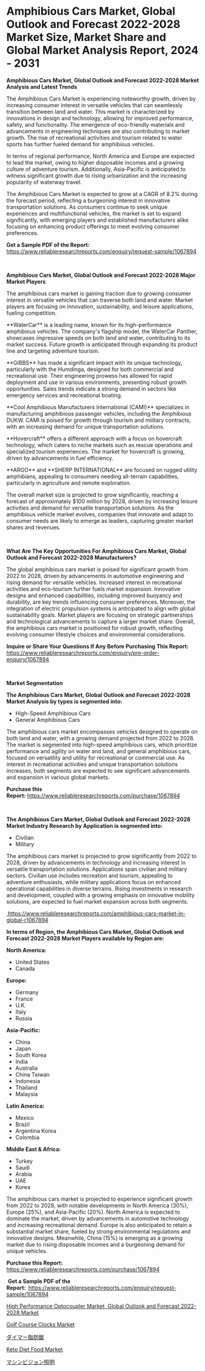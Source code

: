 <p><h1>Amphibious Cars Market, Global Outlook and Forecast 2022-2028 Market Size, Market Share and Global Market Analysis Report, 2024 - 2031</h1></p><p><strong>Amphibious Cars Market, Global Outlook and Forecast 2022-2028 Market Analysis and Latest Trends</strong></p>
<p><p>The Amphibious Cars Market is experiencing noteworthy growth, driven by increasing consumer interest in versatile vehicles that can seamlessly transition between land and water. This market is characterized by innovations in design and technology, allowing for improved performance, safety, and functionality. The emergence of eco-friendly materials and advancements in engineering techniques are also contributing to market growth. The rise of recreational activities and tourism related to water sports has further fueled demand for amphibious vehicles.</p><p>In terms of regional performance, North America and Europe are expected to lead the market, owing to higher disposable incomes and a growing culture of adventure tourism. Additionally, Asia-Pacific is anticipated to witness significant growth due to rising urbanization and the increasing popularity of waterway travel.</p><p>The Amphibious Cars Market is expected to grow at a CAGR of 8.2% during the forecast period, reflecting a burgeoning interest in innovative transportation solutions. As consumers continue to seek unique experiences and multifunctional vehicles, the market is set to expand significantly, with emerging players and established manufacturers alike focusing on enhancing product offerings to meet evolving consumer preferences.</p></p>
<p><strong>Get a Sample PDF of the Report:&nbsp;</strong> <a href="https://www.reliableresearchreports.com/enquiry/request-sample/1067894">https://www.reliableresearchreports.com/enquiry/request-sample/1067894</a></p>
<p>&nbsp;</p>
<p><strong>Amphibious Cars Market, Global Outlook and Forecast 2022-2028 Major Market Players</strong></p>
<p><p>The amphibious cars market is gaining traction due to growing consumer interest in versatile vehicles that can traverse both land and water. Market players are focusing on innovation, sustainability, and leisure applications, fueling competition.</p><p>**WaterCar** is a leading name, known for its high-performance amphibious vehicles. The company's flagship model, the WaterCar Panther, showcases impressive speeds on both land and water, contributing to its market success. Future growth is anticipated through expanding its product line and targeting adventure tourism.</p><p>**GIBBS** has made a significant impact with its unique technology, particularly with the Humdinga, designed for both commercial and recreational use. Their engineering prowess has allowed for rapid deployment and use in various environments, presenting robust growth opportunities. Sales trends indicate a strong demand in sectors like emergency services and recreational boating.</p><p>**Cool Amphibious Manufacturers International (CAMI)** specializes in manufacturing  amphibious passenger vehicles, including the Amphibious DUKW. CAMI is poised for growth through tourism and military contracts, with an increasing demand for unique transportation solutions. </p><p>**Hovercraft** offers a different approach with a focus on hovercraft technology, which caters to niche markets such as rescue operations and specialized tourism experiences. The market for hovercraft is growing, driven by advancements in fuel efficiency.</p><p>**ARGO** and **SHERP INTERNATIONAL** are focused on rugged utility amphibians, appealing to consumers needing all-terrain capabilities, particularly in agriculture and remote exploration.</p><p>The overall market size is projected to grow significantly, reaching a forecast of approximately $100 million by 2028, driven by increasing leisure activities and demand for versatile transportation solutions. As the amphibious vehicle market evolves, companies that innovate and adapt to consumer needs are likely to emerge as leaders, capturing greater market shares and revenues.</p></p>
<p>&nbsp;</p>
<p><strong>What Are The Key Opportunities For Amphibious Cars Market, Global Outlook and Forecast 2022-2028 Manufacturers?</strong></p>
<p><p>The global amphibious cars market is poised for significant growth from 2022 to 2028, driven by advancements in automotive engineering and rising demand for versatile vehicles. Increased interest in recreational activities and eco-tourism further fuels market expansion. Innovative designs and enhanced capabilities, including improved buoyancy and durability, are key trends influencing consumer preferences. Moreover, the integration of electric propulsion systems is anticipated to align with global sustainability goals. Market players are focusing on strategic partnerships and technological advancements to capture a larger market share. Overall, the amphibious cars market is positioned for robust growth, reflecting evolving consumer lifestyle choices and environmental considerations.</p></p>
<p><strong>Inquire or Share Your Questions If Any Before Purchasing This Report:</strong> <a href="https://www.reliableresearchreports.com/enquiry/pre-order-enquiry/1067894">https://www.reliableresearchreports.com/enquiry/pre-order-enquiry/1067894</a></p>
<p>&nbsp;</p>
<p><strong>Market Segmentation</strong></p>
<p><strong>The Amphibious Cars Market, Global Outlook and Forecast 2022-2028 Market Analysis by types is segmented into:</strong></p>
<p><ul><li>High-Speed Amphibious Cars</li><li>General Amphibious Cars</li></ul></p>
<p><p>The amphibious cars market encompasses vehicles designed to operate on both land and water, with a growing demand projected from 2022 to 2028. The market is segmented into high-speed amphibious cars, which prioritize performance and agility on water and land, and general amphibious cars, focused on versatility and utility for recreational or commercial use. As interest in recreational activities and unique transportation solutions increases, both segments are expected to see significant advancements and expansion in various global markets.</p></p>
<p><strong>Purchase this Report:&nbsp;</strong><a href="https://www.reliableresearchreports.com/purchase/1067894">https://www.reliableresearchreports.com/purchase/1067894</a></p>
<p>&nbsp;</p>
<p><strong>The Amphibious Cars Market, Global Outlook and Forecast 2022-2028 Market Industry Research by Application is segmented into:</strong></p>
<p><ul><li>Civilian</li><li>Military</li></ul></p>
<p><p>The amphibious cars market is projected to grow significantly from 2022 to 2028, driven by advancements in technology and increasing interest in versatile transportation solutions. Applications span civilian and military sectors. Civilian use includes recreation and tourism, appealing to adventure enthusiasts, while military applications focus on enhanced operational capabilities in diverse terrains. Rising investments in research and development, coupled with a growing emphasis on innovative mobility solutions, are expected to fuel market expansion across both segments.</p></p>
<p><a href="https://www.reliableresearchreports.com/amphibious-cars-market-in-global-r1067894">&nbsp;https://www.reliableresearchreports.com/amphibious-cars-market-in-global-r1067894</a></p>
<p><strong>In terms of Region, the Amphibious Cars Market, Global Outlook and Forecast 2022-2028 Market Players available by Region are:</strong></p>
<p>
    <p> <strong> North America: </strong>
        <ul>
            <li>United States</li>
            <li>Canada</li>
        </ul>
        </p> 
    <p> <strong> Europe: </strong>
        <ul>
            <li>Germany</li>
            <li>France</li>
            <li>U.K.</li>
            <li>Italy</li>
            <li>Russia</li>
        </ul>
        </p> 
    <p> <strong> Asia-Pacific: </strong>
        <ul>
            <li>China</li>
            <li>Japan</li>
            <li>South Korea</li>
            <li>India</li>
            <li>Australia</li>
            <li>China Taiwan</li>
            <li>Indonesia</li>
            <li>Thailand</li>
            <li>Malaysia</li>
        </ul>
        </p> 
    <p> <strong> Latin America: </strong>
        <ul>
            <li>Mexico</li>
            <li>Brazil</li>
            <li>Argentina Korea</li>
            <li>Colombia</li>
        </ul>
        </p> 
    <p> <strong> Middle East & Africa: </strong>
        <ul>
            <li>Turkey</li>
            <li>Saudi</li>
            <li>Arabia</li>
            <li>UAE</li>
            <li>Korea</li>
        </ul>
    </p>
    </p>
<p><p>The amphibious cars market is projected to experience significant growth from 2022 to 2028, with notable developments in North America (30%), Europe (25%), and Asia-Pacific (20%). North America is expected to dominate the market, driven by advancements in automotive technology and increasing recreational demand. Europe is also anticipated to retain a substantial market share, fueled by strong environmental regulations and innovative designs. Meanwhile, China (15%) is emerging as a growing market due to rising disposable incomes and a burgeoning demand for unique vehicles.</p></p>
<p><strong>Purchase this Report: </strong><a href="https://www.reliableresearchreports.com/purchase/1067894">https://www.reliableresearchreports.com/purchase/1067894</a></p>
<p>&nbsp;<strong>Get a Sample PDF of the Report:&nbsp;&nbsp;</strong><a href="https://www.reliableresearchreports.com/enquiry/request-sample/1067894">https://www.reliableresearchreports.com/enquiry/request-sample/1067894</a></p>
<p><strong></strong></p>
<p><p><a href="https://github.com/julyju69/Market-Research-Report-List-5/blob/main/high-performance-optocoupler-market-global-outlook-and-forecast-2022-2028-market.md">High Performance Optocoupler Market, Global Outlook and Forecast 2022-2028 Market</a></p><p><a href="https://medium.com/@goldapearce28ryuytr/golf-course-clocks-market-size-market-segmentation-market-trends-and-growth-analysis-forecast-416b7f0d381a">Golf Course Clocks Market</a></p><p><a href="https://medium.com/@jasenlueilwitz/%E3%82%B0%E3%83%AD%E3%83%BC%E3%83%90%E3%83%AB%E3%83%80%E3%82%A4%E3%83%9E%E3%83%BC%E8%84%82%E8%82%AA%E9%85%B8%E5%B8%82%E5%A0%B4%E5%88%86%E6%9E%90-%E3%83%88%E3%83%AC%E3%83%B3%E3%83%89-%E4%BA%88%E6%B8%AC-%E3%81%8A%E3%82%88%E3%81%B3%E6%88%90%E9%95%B7%E6%A9%9F%E4%BC%9A-2024%E5%B9%B4-2031%E5%B9%B4-180%E3%83%9A%E3%83%BC%E3%82%B8%E3%81%AE%E3%83%AC%E3%83%9D%E3%83%BC%E3%83%88-0b8123fce025">ダイマー脂肪酸</a></p><p><a href="https://medium.com/@codystark63/keto-diet-food-industry-sector-market-dynamics-and-future-scenarios-2024-2031-36b21cf112d6">Keto Diet Food Market</a></p><p><a href="https://medium.com/@jasenlueilwitz/%E6%A9%9F%E6%A2%B0%E8%A6%96%E8%A6%9A%E7%85%A7%E6%98%8E%E7%94%A3%E6%A5%AD%E3%81%AE%E6%B4%9E%E5%AF%9F-2021%E5%B9%B4%E3%81%BE%E3%81%A7%E3%81%AE%E5%B8%82%E5%A0%B4%E8%B2%A1%E5%8B%99%E7%8A%B6%E6%B3%81-%E5%B8%82%E5%A0%B4%E8%A6%8F%E6%A8%A1-%E3%81%8A%E3%82%88%E3%81%B3%E5%8F%8E%E7%9B%8A%E5%88%86%E6%9E%90-4fc2c853bd8c">マシンビジョン照明</a></p></p>